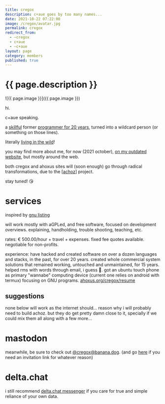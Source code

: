 ```yaml
---
title: cregox
description: c+aue goes by too many names...
date: 2021-10-22 07:22:00
image: /cregox/avatar.jpg
permalink: cregox
redirect_from: 
  - ~cregox
  - c+aue
  - ~c+aue
layout: page
category: members
published: true
---
```


# {{ page.description }}

![{{ page.image }}]({{ page.image }})

hi.

c+aue speaking.

a [skillful](/cregox/skills.self.evaluation.txt) former [programmer for 20 years](/cregox/resume), turned into a wildcard person (or something on those lines).

literally [living in the wild](/paradise)!

you may find more about me, for now (2021 october), [on my outdated website](http://cregox.net), but mostly around the web.

both cregox and ahoxus sites will (soon enough) go through radical transformations, due to the [[achoz](/achoz)] project.

stay tuned! 😘

# services

inspired by [gnu listing](https://www.gnu.org/prep/service.html)

will work mostly with aGPLed, and free software, focused on development overviews. explaining, handholding, trouble shooting, teaching, etc.

rates: € 500.00/hour + travel + expenses. fixed fee quotes available. negotiable for non-profits.

experience: have hacked and created software on over a dozen languages and stacks, in the past, for over 20 years. created whole commercial system solutions that remained working, untouched and unmaintained, for 15 years. helped rms with words through email, i guess 🤣. got an ubuntu touch phone as primary "wannabe" computing device (current one relies on android with termux) focusing on GNU programs. [ahoxus.org/cregox/resume](/cregox/resume)

## suggestions

none below will work as the internet should... reason why i will probably need to build achoz. but they do get pretty damn close to it, specially if we could mix them all along with a few more...

# mastodon

meanwhile, be sure to check out [@cregox@banana.dog](https://banana.dog/web/accounts/255551#). (and go [here](https://banana.dog/invite/4UxD8Nuk) if you need an invitation link for whatever reason)

# delta.chat

i still recommend [delta.chat messenger](https://cregox.net/delta) if you care for true and simple reliance of your own data.
